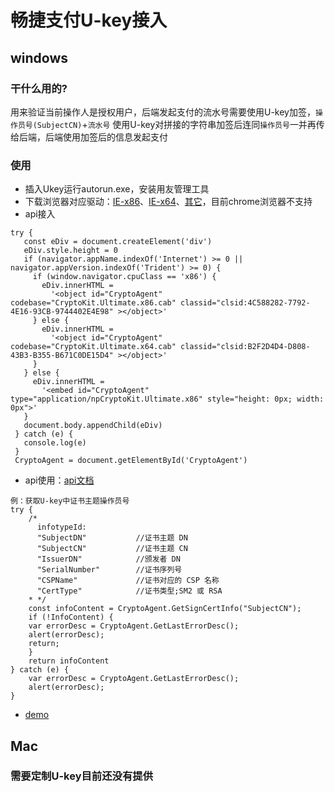 # 畅捷支付U-key接入
## windows
### 干什么用的?
用来验证当前操作人是授权用户，后端发起支付的流水号需要使用U-key加签，`操作员号(SubjectCN)`+`流水号` 使用U-key对拼接的字符串加签后连同`操作员号`一并再传给后端，后端使用加签后的信息发起支付

### 使用
* 插入Ukey运行autorun.exe，安装用友管理工具
* 下载浏览器对应驱动：[IE-x86](http://video.ekuaibao.com/driver/chanpay/x86.zip)、[IE-x64](http://video.ekuaibao.com/driver/chanpay/x64.zip)、[其它](http://video.ekuaibao.com/driver/chanpay/npCryptokit.zip)，目前chrome浏览器不支持
* api接入
 
 ```
 try {
    const eDiv = document.createElement('div')
    eDiv.style.height = 0
    if (navigator.appName.indexOf('Internet') >= 0 || navigator.appVersion.indexOf('Trident') >= 0) {
      if (window.navigator.cpuClass == 'x86') {
        eDiv.innerHTML =
          '<object id="CryptoAgent" codebase="CryptoKit.Ultimate.x86.cab" classid="clsid:4C588282-7792-4E16-93CB-9744402E4E98" ></object>'
      } else {
        eDiv.innerHTML =
          '<object id="CryptoAgent" codebase="CryptoKit.Ultimate.x64.cab" classid="clsid:B2F2D4D4-D808-43B3-B355-B671C0DE15D4" ></object>'
      }
    } else {
      eDiv.innerHTML =
        '<embed id="CryptoAgent" type="application/npCryptoKit.Ultimate.x86" style="height: 0px; width: 0px">'
    }
    document.body.appendChild(eDiv)
  } catch (e) {
    console.log(e)
  }
  CryptoAgent = document.getElementById('CryptoAgent')
```

* api使用：[api文档](https://github.com/Toge66/Essayist/blob/master/others/demo/%E7%95%85%E6%8D%B7Ukey/%E6%96%87%E6%A1%A3/CFCA%20%E8%AF%81%E4%B9%A6%E5%B7%A5%E5%85%B7%E5%8C%85(Ultimate%E7%89%88)%E6%8E%A5%E5%8F%A3%E4%BD%BF%E7%94%A8%E6%89%8B%E5%86%8C.pdf)

```
例：获取U-key中证书主题操作员号
try {
    /*
      infotypeId:
      "SubjectDN"           //证书主题 DN
      "SubjectCN"           //证书主题 CN
      "IssuerDN"            //颁发者 DN
      "SerialNumber"        //证书序列号
      "CSPName"             //证书对应的 CSP 名称
      "CertType"            //证书类型;SM2 或 RSA
    * */
    const infoContent = CryptoAgent.GetSignCertInfo("SubjectCN");
    if (!InfoContent) {
	var errorDesc = CryptoAgent.GetLastErrorDesc();
	alert(errorDesc);
	return;
    }
    return infoContent
} catch (e) {
    var errorDesc = CryptoAgent.GetLastErrorDesc();
    alert(errorDesc);
}
```

* [demo](https://github.com/Toge66/Essayist/tree/master/others/demo/%E7%95%85%E6%8D%B7Ukey/Demo)

## Mac
### 需要定制U-key目前还没有提供

